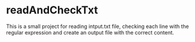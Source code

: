 # readAndCheckTxt
This is a small project for reading intput.txt file, checking each line with the regular expression and create an output file with the correct content.
